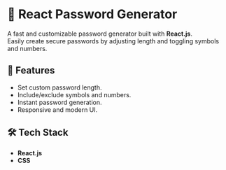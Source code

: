 # 🔐 React Password Generator

A fast and customizable password generator built with **React.js**.  
Easily create secure passwords by adjusting length and toggling symbols and numbers.

## 🚀 Features
- Set custom password length.
- Include/exclude symbols and numbers.
- Instant password generation.
- Responsive and modern UI.

## 🛠 Tech Stack
- **React.js**
- **CSS**


